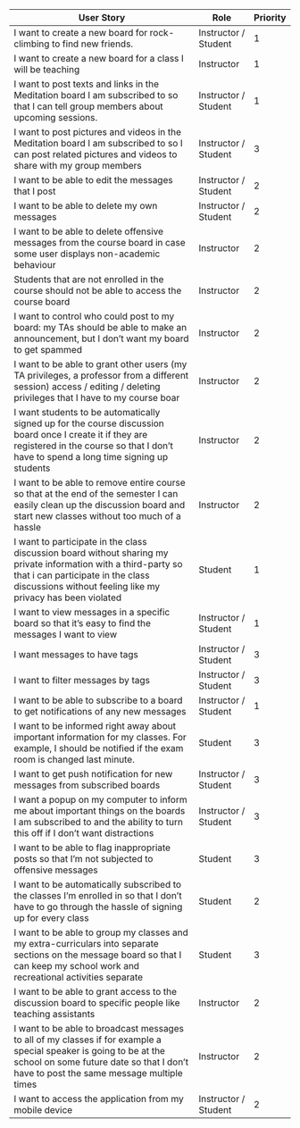 |User Story|Role|Priority|
|----------|----|--------|
|I want to create a new board for rock-climbing to find new friends.|Instructor / Student|1|
|I want to create a new board for a class I will be teaching|Instructor|1|
|I want to post texts and links in the Meditation board I am subscribed to so that I can tell group members about upcoming sessions.|Instructor / Student|1|
|I want to post pictures and videos in the Meditation board I am subscribed to so I can post related pictures and videos to share with my group members|Instructor / Student|3|
|I want to be able to edit the messages that I post|Instructor / Student|2|
|I want to be able to delete my own messages|Instructor / Student|2|
|I want to be able to delete offensive messages from the course board in case some user displays non-academic behaviour|Instructor|2|
|Students that are not enrolled in the course should not be able to access the course board|Instructor|2|
|I want to control who could post to my board: my TAs should be able to make an announcement, but I don’t want my board to get spammed |Instructor|2|
|I want to be able to grant other users (my TA privileges, a professor from a different session) access / editing / deleting privileges that I have to my course boar|Instructor|2|
|I want students to be automatically signed up for the course discussion board once I create it if they are registered in the course so that I don’t have to spend a long time signing up students|Instructor|2|
|I want to be able to remove entire course so that at the end of the semester I can easily clean up the discussion board and start new classes without too much of a hassle|Instructor|2|
|I want to participate in the class discussion board without sharing my private information with a third-party so that i can participate in the class discussions without feeling like my privacy has been violated|Student|1|
|I want to view messages in a specific board so that it’s easy to find the messages I want to view|Instructor / Student|1|
|I want messages to have tags|Instructor / Student|3|
|I want to filter messages by tags|Instructor / Student|3|
|I want to be able to subscribe to a board to get notifications of any new messages|Instructor / Student|1|
|I want to be informed right away about important information for my classes. For example, I should be notified if the exam room is changed last minute.|Student|3|
|I want to get push notification for new messages from subscribed boards|Instructor / Student|3|
|I want a popup on my computer to inform me about important things on the boards I am subscribed to and the ability to turn this off if I don’t want distractions|Instructor / Student|3|
|I want to be able to flag inappropriate posts so that I’m not subjected to offensive messages|Student|3|
|I want to be automatically subscribed to the classes I’m enrolled in so that I don’t have to go through the hassle of signing up for every class|Student|2|
|I want to be able to group my classes and my extra-curriculars into separate sections on the message board so that I can keep my school work and recreational activities separate|Student|3|
|I want to be able to grant access to the discussion board to specific people like teaching assistants|Instructor|2|
|I want to be able to broadcast messages to all of my classes if for example a special speaker is going to be at the school on some future date so  that I don’t have to post the same message multiple times|Instructor|2|
|I want to access the application from my mobile device|Instructor / Student|2|